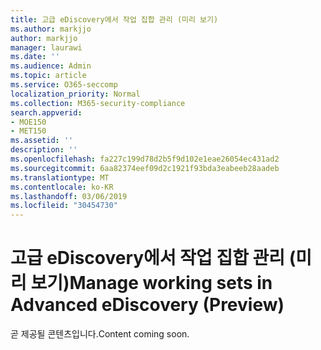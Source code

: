 ```yaml
---
title: 고급 eDiscovery에서 작업 집합 관리 (미리 보기)
ms.author: markjjo
author: markjjo
manager: laurawi
ms.date: ''
ms.audience: Admin
ms.topic: article
ms.service: O365-seccomp
localization_priority: Normal
ms.collection: M365-security-compliance
search.appverid:
- MOE150
- MET150
ms.assetid: ''
description: ''
ms.openlocfilehash: fa227c199d78d2b5f9d102e1eae26054ec431ad2
ms.sourcegitcommit: 6aa82374eef09d2c1921f93bda3eabeeb28aadeb
ms.translationtype: MT
ms.contentlocale: ko-KR
ms.lasthandoff: 03/06/2019
ms.locfileid: "30454730"
---
```

# <a name="manage-working-sets-in-advanced-ediscovery-preview"></a><span data-ttu-id="4ffdf-102">고급 eDiscovery에서 작업 집합 관리 (미리 보기)</span><span class="sxs-lookup"><span data-stu-id="4ffdf-102">Manage working sets in Advanced eDiscovery (Preview)</span></span>  

<span data-ttu-id="4ffdf-103">곧 제공될 콘텐츠입니다.</span><span class="sxs-lookup"><span data-stu-id="4ffdf-103">Content coming soon.</span></span>

